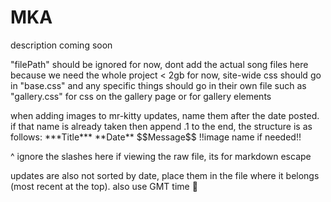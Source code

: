 # MKA

description coming soon

"filePath" should be ignored for now,
dont add the actual song files here because we need the whole project < 2gb for now,
site-wide css should go in "base.css" and any specific things should go in their own file such as "gallery.css" for css on the gallery page or for gallery elements

when adding images to mr-kitty updates, name them after the date posted. if that name is already taken then append .1 to the end,
the structure is as follows:
\*\*\*Title\*\*\* \*\*Date\*\* \$\$Message\$\$ !!image name if needed!!

^ ignore the slashes here if viewing the raw file, its for markdown escape

updates are also not sorted by date, place them in the file where it belongs (most recent at the top).
also use GMT time 🙏 
